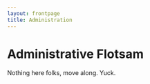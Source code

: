 ```yaml
---
layout: frontpage
title: Administration
---
```


# Administrative Flotsam

Nothing here folks, move along. Yuck. 
